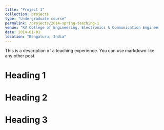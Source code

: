 ```yaml
---
title: "Project 1"
collection: projects
type: "Undergraduate course"
permalink: /projects/2014-spring-teaching-1
venue: "RV College of Engineering, Electronics & Communication Engineering"
date: 2014-01-01
location: "Bengaluru, India"
---
```


This is a description of a teaching experience. You can use markdown like any other post.

Heading 1
======

Heading 2
======

Heading 3
======